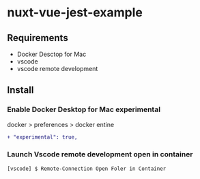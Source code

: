 # nuxt-vue-jest-example

## Requirements
- Docker Desctop for Mac
- vscode
- vscode remote development

## Install

### Enable Docker Desktop for Mac experimental
docker > preferences > docker entine 

```diff
+ "experimental": true,
```

### Launch Vscode remote development open in container

```console
[vscode] $ Remote-Connection Open Foler in Container
```
